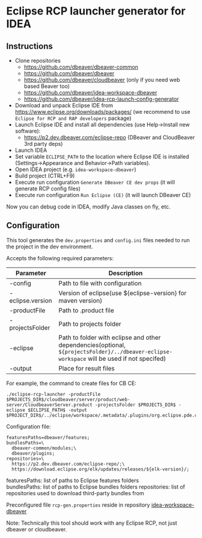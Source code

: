 # Eclipse RCP launcher generator for IDEA

## Instructions
- Clone repositories
  - https://github.com/dbeaver/dbeaver-common
  - https://github.com/dbeaver/dbeaver
  - https://github.com/dbeaver/cloudbeaver (only if you need web based Beaver too)
  - https://github.com/dbeaver/idea-workspace-dbeaver
  - https://github.com/dbeaver/idea-rcp-launch-config-generator
- Download and unpack Eclipse IDE from https://www.eclipse.org/downloads/packages/ (we recommend to use `Eclipse for RCP and RAP developers` package)
- Launch Eclipse IDE and install all dependencies (use Help->Install new software):
  - https://p2.dev.dbeaver.com/eclipse-repo (DBeaver and CloudBeaver 3rd party deps)
- Launch IDEA
- Set variable `ECLIPSE_PATH` to the location where Eclipse IDE is installed (Settings->Appearance and Behavior->Path variables).
- Open IDEA project (e.g. `idea-workspace-dbeaver`)
- Build project (CTRL+F9)
- Execute run configuration `Generate DBeaver CE dev props` (it will generate RCP config files)
- Execute run configuration `Run Eclipse (CE)` (it will launch DBeaver CE)

Now you can debug code in IDEA, modify Java classes on fly, etc.

## Configuration

This tool generates the `dev.properties` and `config.ini` files needed to run the project in the dev environment.

Accepts the following required parameters:

Parameter | Description
------|----
-config | Path to file with configuration
-eclipse.version | Version of eclipse(use ${eclipse-version} for maven version)
-productFile | Path to .product file
-projectsFolder | Path to projects folder
-eclipse | Path to folder with eclipse and other dependencies(optional, `${projectsFolder}/../dbeaver-eclipse-workspace` will be used if not specifed)
-output | Place for result files

For example, the command to create files for CB CE:

```
./eclipse-rcp-launcher -productFile $PROJECTS_DIR$/cloudbeaver/server/product/web-server/CloudbeaverServer.product -projectsFolder $PROJECTS_DIR$ -eclipse $ECLIPSE_PATH$ -output $PROJECT_DIR$/../eclipse/workspace/.metadata/.plugins/org.eclipse.pde.core/CloudbeaverServer.product'
```

Configuration file:
```properties
featuresPaths=dbeaver/features;
bundlesPaths=\
  dbeaver-common/modules;\
  dbeaver/plugins;
repositories=\
  https://p2.dev.dbeaver.com/eclipse-repo/;\
  https://download.eclipse.org/elk/updates/releases/${elk-version}/;
```
featuresPaths: list of paths to Eclipse features folders  
bundlesPaths: list of paths to Eclipse bundles folders
repositories: list of repositories used to download third-party bundles from

Preconfigured file `rcp-gen.properties` reside in repository [idea-workspace-dbeaver](https://github.com/dbeaver/idea-workspace-dbeaver)

Note: Technically this tool should work with any Eclipse RCP, not just dbeaver or cloudbeaver.
